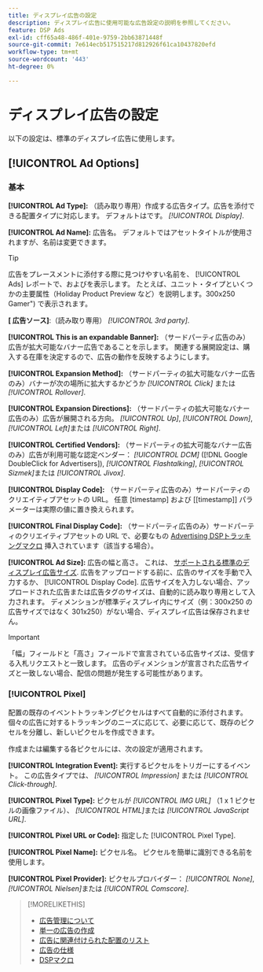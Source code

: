 ```yaml
---
title: ディスプレイ広告の設定
description: ディスプレイ広告に使用可能な広告設定の説明を参照してください。
feature: DSP Ads
exl-id: cff65a48-486f-401e-9759-2bb63871448f
source-git-commit: 7e614ecb517515217d812926f61ca10437820efd
workflow-type: tm+mt
source-wordcount: '443'
ht-degree: 0%

---
```


# ディスプレイ広告の設定

以下の設定は、標準のディスプレイ広告に使用します。

## [!UICONTROL Ad Options]

### 基本

**[!UICONTROL Ad Type]:** （読み取り専用）作成する広告タイプ。広告を添付できる配置タイプに対応します。 デフォルトはです。 *[!UICONTROL Display]*.

**[!UICONTROL Ad Name]:** 広告名。 デフォルトではアセットタイトルが使用されますが、名前は変更できます。

>[!TIP]
>
> 広告をプレースメントに添付する際に見つけやすい名前を、 [!UICONTROL Ads] レポートで、およびを表示します。 たとえば、ユニット・タイプといくつかの主要属性（Holiday Product Preview など）を説明します。300x250 Gamer&quot;) で表示されます。

**\[ 広告ソース\]**:（読み取り専用） *[!UICONTROL 3rd party]*.

**[!UICONTROL This is an expandable Banner]:** （サードパーティ広告のみ）広告が拡大可能なバナー広告であることを示します。 関連する展開設定は、購入する在庫を決定するので、広告の動作を反映するようにします。

**[!UICONTROL Expansion Method]:** （サードパーティの拡大可能なバナー広告のみ）バナーが次の場所に拡大するかどうか *[!UICONTROL Click]* または *[!UICONTROL Rollover]*.

**[!UICONTROL Expansion Directions]:** （サードパーティの拡大可能なバナー広告のみ）広告が展開される方向。 *[!UICONTROL Up]*, *[!UICONTROL Down]*, *[!UICONTROL Left]*&#x200B;または *[!UICONTROL Right]*.

**[!UICONTROL Certified Vendors]:** （サードパーティの拡大可能なバナー広告のみ）広告が利用可能な認定ベンダー： *[!UICONTROL DCM]* ([!DNL Google DoubleClick for Advertisers]), *[!UICONTROL Flashtalking]*, *[!UICONTROL Sizmek]*&#x200B;または *[!UICONTROL Jivox]*.

**[!UICONTROL Display Code]:** （サードパーティ広告のみ）サードパーティのクリエイティブアセットの URL。 任意 [timestamp] および [[timestamp]] パラメーターは実際の値に置き換えられます。

**[!UICONTROL Final Display Code]:** （サードパーティ広告のみ）サードパーティのクリエイティブアセットの URL で、必要なもの [Advertising DSPトラッキングマクロ](/help/dsp/campaign-management/macros.md) 挿入されています（該当する場合）。

**[!UICONTROL Ad Size]:** 広告の幅と高さ。 これは、 [サポートされる標準のディスプレイ広告サイズ](ad-specs.md). 広告をアップロードする前に、広告のサイズを手動で入力するか、 [!UICONTROL Display Code]. 広告サイズを入力しない場合、アップロードされた広告または広告タグのサイズは、自動的に読み取り専用として入力されます。 ディメンションが標準ディスプレイ内にサイズ（例：300x250 の広告サイズではなく 301x250）がない場合、ディスプレイ広告は保存されません。

>[!IMPORTANT]
>
> 「幅」フィールドと「高さ」フィールドで宣言されている広告サイズは、受信する入札リクエストと一致します。 広告のディメンションが宣言された広告サイズと一致しない場合、配信の問題が発生する可能性があります。

### [!UICONTROL Pixel]

配置の既存のイベントトラッキングピクセルはすべて自動的に添付されます。 個々の広告に対するトラッキングのニーズに応じて、必要に応じて、既存のピクセルを分離し、新しいピクセルを作成できます。

作成または編集する各ピクセルには、次の設定が適用されます。

**[!UICONTROL Integration Event]:** 実行するピクセルをトリガーにするイベント。 この広告タイプでは、 *[!UICONTROL Impression]* または *[!UICONTROL Click-through]*.

**[!UICONTROL Pixel Type]:** ピクセルが *[!UICONTROL IMG URL]* （1 x 1 ピクセルの画像ファイル）、 *[!UICONTROL HTML]*&#x200B;または *[!UICONTROL JavaScript URL]*.

**[!UICONTROL Pixel URL or Code]:** 指定した [!UICONTROL Pixel Type].

**[!UICONTROL Pixel Name]:** ピクセル名。 ピクセルを簡単に識別できる名前を使用します。

**[!UICONTROL Pixel Provider]:** ピクセルプロバイダー： *[!UICONTROL None]*, *[!UICONTROL Nielsen]*&#x200B;または *[!UICONTROL Comscore]*.

>[!MORELIKETHIS]
>
>* [広告管理について](ad-about.md)
>* [単一の広告の作成](ad-create.md)
>* [広告に関連付けられた配置のリスト](ad-list-placements.md)
>* [広告の仕様](ad-specs.md)
>* [DSPマクロ](/help/dsp/campaign-management/macros.md)

